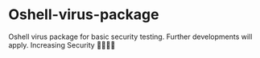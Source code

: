 # Oshell-virus-package
Oshell virus package for basic security testing. Further developments will apply.
Increasing Security :construction::door::hocho::gun:
